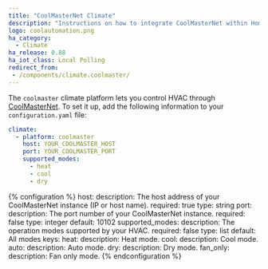 ```yaml
---
title: "CoolMasterNet Climate"
description: "Instructions on how to integrate CoolMasterNet within Home Assistant."
logo: coolautomation.png
ha_category:
  - Climate
ha_release: 0.88
ha_iot_class: Local Polling
redirect_from:
 - /components/climate.coolmaster/
---
```



The `coolmaster` climate platform lets you control HVAC through [CoolMasterNet](https://coolautomation.com/products/coolmasternet/). To set it up, add the following information to your `configuration.yaml` file:

```yaml
climate:
  - platform: coolmaster
    host: YOUR_COOLMASTER_HOST
    port: YOUR_COOLMASTER_PORT
    supported_modes:
      - heat
      - cool
      - dry
```

{% configuration %}
host:
  description: The host address of your CoolMasterNet instance (IP or host name).
  required: true
  type: string
port:
  description: The port number of your CoolMasterNet instance.
  required: false
  type: integer
  default: 10102
supported_modes:
  description: The operation modes supported by your HVAC.
  required: false
  type: list
  default: All modes
  keys:
    heat:
      description: Heat mode.
    cool:
      description: Cool mode.
    auto:
      description: Auto mode.
    dry:
      description: Dry mode.
    fan_only:
      description: Fan only mode.
{% endconfiguration %}
